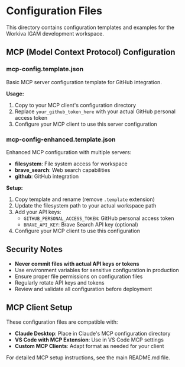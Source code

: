 # Configuration Files

This directory contains configuration templates and examples for the Workiva IGAM development workspace.

## MCP (Model Context Protocol) Configuration

### mcp-config.template.json
Basic MCP server configuration template for GitHub integration.

**Usage:**
1. Copy to your MCP client's configuration directory
2. Replace `your_github_token_here` with your actual GitHub personal access token
3. Configure your MCP client to use this server configuration

### mcp-config-enhanced.template.json
Enhanced MCP configuration with multiple servers:
- **filesystem**: File system access for workspace
- **brave_search**: Web search capabilities
- **github**: GitHub integration

**Setup:**
1. Copy template and rename (remove `.template` extension)
2. Update the filesystem path to your actual workspace path
3. Add your API keys:
   - `GITHUB_PERSONAL_ACCESS_TOKEN`: GitHub personal access token
   - `BRAVE_API_KEY`: Brave Search API key (optional)
4. Configure your MCP client to use this configuration

## Security Notes

- **Never commit files with actual API keys or tokens**
- Use environment variables for sensitive configuration in production
- Ensure proper file permissions on configuration files
- Regularly rotate API keys and tokens
- Review and validate all configuration before deployment

## MCP Client Setup

These configuration files are compatible with:
- **Claude Desktop**: Place in Claude's MCP configuration directory
- **VS Code with MCP Extension**: Use in VS Code MCP settings
- **Custom MCP Clients**: Adapt format as needed for your client

For detailed MCP setup instructions, see the main README.md file.

